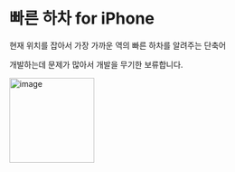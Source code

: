 # 빠른 하차 for iPhone
현재 위치를 잡아서 가장 가까운 역의 빠른 하차를 알려주는 단축어

개발하는데 문제가 많아서 개발을 무기한 보류합니다.

<img width="150" alt="image" src="https://user-images.githubusercontent.com/82555878/199409786-15ce8e1b-d726-4c13-8bad-900cb501c734.png">
